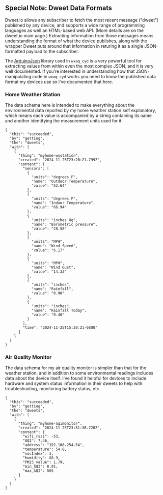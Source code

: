 ## Special Note: Dweet Data Formats
Dweet.io allows any subscriber to fetch the most recent message ("dweet") published by any device, and supports a wide range of programming languages as well an HTML-based web API. (More details are on the dweet.io main page.) Extracting information from those messages means understanding the format of what the device publishes, along with the wrapper Dweet puts around that information in returing it as a single JSON-formatted payload to the subscriber.

The [ArduinoJson](https://arduinojson.org/) library used in `wxaq_cyd` is a very powerful tool for extracting values from within even the most complex JSON, and it is very well documented. If you're interested in understanding how that JSON-manipulating code in `wxaq_cyd` works you need to know the published data format my devices use so I've documented that here.

### Home Weather Station
The data schema here is intended to make everything about the environmental data reported by my home weather station self explanatory, which means each value is accompanied by a string containing its name and another identifying the measurement units used for it.
```
{
  "this": "succeeded",
  "by": "getting",
  "the": "dweets",
  "with": [
    {
      "thing": "myhome-wxstation",
      "created": "2024-11-25T23:20:21.799Z",
      "content": {
        "sensors": [
          {
            "units": "degrees F",
            "name": "Outdoor Temperature",
            "value": "52.64"
          },
          {
            "units": "degrees F",
            "name": "Indoor Temperature",
            "value": "66.94"
          },
          {
            "units": "inches Hg",
            "name": "Barometric pressure",
            "value": "28.58"
          },
          {
            "units": "MPH",
            "name": "Wind Speed",
            "value": "6.17"
          },
          {
            "units": "MPH",
            "name": "Wind Gust",
            "value": "14.33"
          },
          {
            "units": "inches",
            "name": "Rainfall",
            "value": "0.00"
          },
          {
            "units": "inches",
            "name": "Rainfall Today",
            "value": "0.46"
          }
        ],
        "time": "2024-11-25T15:20:21-0800"
      }
    }
  ]
}
```
### Air Quality Monitor
The data schema for my air quality monitor is simpler than that for the weather station, and in addition to some environmental readings includes data about the device itself. I've found it helpful for devices to include hardware and system status information in their dweets to help with troubleshooting, monitoring battery status, etc.
```
{
  "this": "succeeded",
  "by": "getting",
  "the": "dweets",
  "with": [
    {
      "thing": "myhome-aqimonitor",
      "created": "2024-11-25T23:31:38.728Z",
      "content": {
        "wifi_rssi": -53,
        "AQI": 7.46,
        "address": "192.168.254.54",
        "temperature": 54.8,
        "vocIndex": 3,
        "humidity": 88.9,
        "PM25_value": 1.79,
        "min_AQI": 0.91,
        "max_AQI": 505
      }
    }
  ]
}
```
